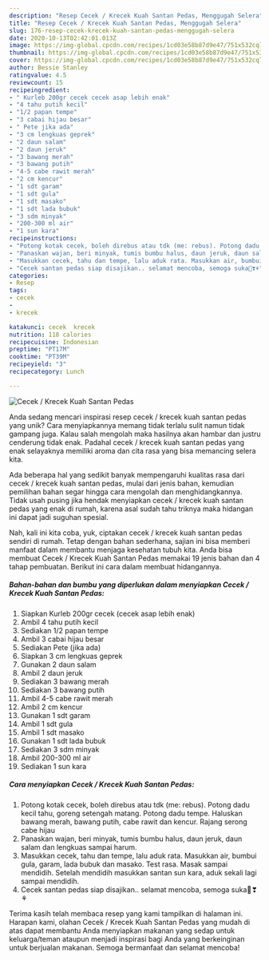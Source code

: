 ```yaml
---
description: "Resep Cecek / Krecek Kuah Santan Pedas, Menggugah Selera"
title: "Resep Cecek / Krecek Kuah Santan Pedas, Menggugah Selera"
slug: 176-resep-cecek-krecek-kuah-santan-pedas-menggugah-selera
date: 2020-10-13T02:42:01.013Z
image: https://img-global.cpcdn.com/recipes/1cd03e58b87d9e47/751x532cq70/cecek-krecek-kuah-santan-pedas-foto-resep-utama.jpg
thumbnail: https://img-global.cpcdn.com/recipes/1cd03e58b87d9e47/751x532cq70/cecek-krecek-kuah-santan-pedas-foto-resep-utama.jpg
cover: https://img-global.cpcdn.com/recipes/1cd03e58b87d9e47/751x532cq70/cecek-krecek-kuah-santan-pedas-foto-resep-utama.jpg
author: Bessie Stanley
ratingvalue: 4.5
reviewcount: 15
recipeingredient:
- " Kurleb 200gr cecek cecek asap lebih enak"
- "4 tahu putih kecil"
- "1/2 papan tempe"
- "3 cabai hijau besar"
- " Pete jika ada"
- "3 cm lengkuas geprek"
- "2 daun salam"
- "2 daun jeruk"
- "3 bawang merah"
- "3 bawang putih"
- "4-5 cabe rawit merah"
- "2 cm kencur"
- "1 sdt garam"
- "1 sdt gula"
- "1 sdt masako"
- "1 sdt lada bubuk"
- "3 sdm minyak"
- "200-300 ml air"
- "1 sun kara"
recipeinstructions:
- "Potong kotak cecek, boleh direbus atau tdk (me: rebus). Potong dadu kecil tahu, goreng setengah matang. Potong dadu tempe. Haluskan bawang merah, bawang putih, cabe rawit dan kencur. Rajang serong cabe hijau"
- "Panaskan wajan, beri minyak, tumis bumbu halus, daun jeruk, daun salam dan lengkuas sampai harum."
- "Masukkan cecek, tahu dan tempe, lalu aduk rata. Masukkan air, bumbui gula, garam, lada bubuk dan masako. Test rasa. Masak sampai mendidih. Setelah mendidih masukkan santan sun kara, aduk sekali lagi sampai mendidih."
- "Cecek santan pedas siap disajikan.. selamat mencoba, semoga suka🤗❣⚘"
categories:
- Resep
tags:
- cecek
- 
- krecek

katakunci: cecek  krecek 
nutrition: 118 calories
recipecuisine: Indonesian
preptime: "PT17M"
cooktime: "PT39M"
recipeyield: "3"
recipecategory: Lunch

---
```



![Cecek / Krecek Kuah Santan Pedas](https://img-global.cpcdn.com/recipes/1cd03e58b87d9e47/751x532cq70/cecek-krecek-kuah-santan-pedas-foto-resep-utama.jpg)

Anda sedang mencari inspirasi resep cecek / krecek kuah santan pedas yang unik? Cara menyiapkannya memang tidak terlalu sulit namun tidak gampang juga. Kalau salah mengolah maka hasilnya akan hambar dan justru cenderung tidak enak. Padahal cecek / krecek kuah santan pedas yang enak selayaknya memiliki aroma dan cita rasa yang bisa memancing selera kita.



Ada beberapa hal yang sedikit banyak mempengaruhi kualitas rasa dari cecek / krecek kuah santan pedas, mulai dari jenis bahan, kemudian pemilihan bahan segar hingga cara mengolah dan menghidangkannya. Tidak usah pusing jika hendak menyiapkan cecek / krecek kuah santan pedas yang enak di rumah, karena asal sudah tahu triknya maka hidangan ini dapat jadi suguhan spesial.


Nah, kali ini kita coba, yuk, ciptakan cecek / krecek kuah santan pedas sendiri di rumah. Tetap dengan bahan sederhana, sajian ini bisa memberi manfaat dalam membantu menjaga kesehatan tubuh kita. Anda bisa membuat Cecek / Krecek Kuah Santan Pedas memakai 19 jenis bahan dan 4 tahap pembuatan. Berikut ini cara dalam membuat hidangannya.

<!--inarticleads1-->

##### Bahan-bahan dan bumbu yang diperlukan dalam menyiapkan Cecek / Krecek Kuah Santan Pedas:

1. Siapkan  Kurleb 200gr cecek (cecek asap lebih enak)
1. Ambil 4 tahu putih kecil
1. Sediakan 1/2 papan tempe
1. Ambil 3 cabai hijau besar
1. Sediakan  Pete (jika ada)
1. Siapkan 3 cm lengkuas geprek
1. Gunakan 2 daun salam
1. Ambil 2 daun jeruk
1. Sediakan 3 bawang merah
1. Sediakan 3 bawang putih
1. Ambil 4-5 cabe rawit merah
1. Ambil 2 cm kencur
1. Gunakan 1 sdt garam
1. Ambil 1 sdt gula
1. Ambil 1 sdt masako
1. Gunakan 1 sdt lada bubuk
1. Sediakan 3 sdm minyak
1. Ambil 200-300 ml air
1. Sediakan 1 sun kara




<!--inarticleads2-->

##### Cara menyiapkan Cecek / Krecek Kuah Santan Pedas:

1. Potong kotak cecek, boleh direbus atau tdk (me: rebus). Potong dadu kecil tahu, goreng setengah matang. Potong dadu tempe. Haluskan bawang merah, bawang putih, cabe rawit dan kencur. Rajang serong cabe hijau
1. Panaskan wajan, beri minyak, tumis bumbu halus, daun jeruk, daun salam dan lengkuas sampai harum.
1. Masukkan cecek, tahu dan tempe, lalu aduk rata. Masukkan air, bumbui gula, garam, lada bubuk dan masako. Test rasa. Masak sampai mendidih. Setelah mendidih masukkan santan sun kara, aduk sekali lagi sampai mendidih.
1. Cecek santan pedas siap disajikan.. selamat mencoba, semoga suka🤗❣⚘




Terima kasih telah membaca resep yang kami tampilkan di halaman ini. Harapan kami, olahan Cecek / Krecek Kuah Santan Pedas yang mudah di atas dapat membantu Anda menyiapkan makanan yang sedap untuk keluarga/teman ataupun menjadi inspirasi bagi Anda yang berkeinginan untuk berjualan makanan. Semoga bermanfaat dan selamat mencoba!
